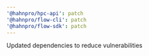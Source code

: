 ```yaml
---
'@hahnpro/hpc-api': patch
'@hahnpro/flow-cli': patch
'@hahnpro/flow-sdk': patch
---
```


Updated dependencies to reduce vulnerabilities
